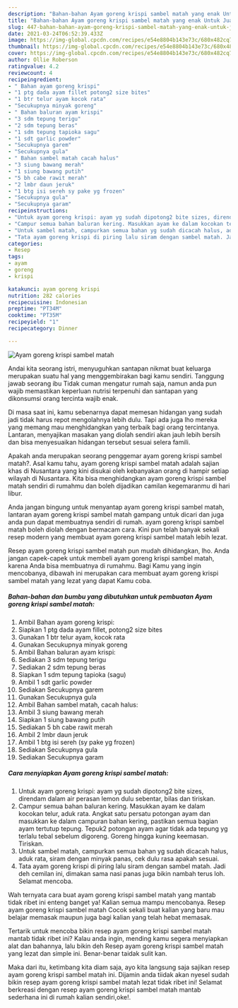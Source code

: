 ```yaml
---
description: "Bahan-bahan Ayam goreng krispi sambel matah yang enak Untuk Jualan"
title: "Bahan-bahan Ayam goreng krispi sambel matah yang enak Untuk Jualan"
slug: 447-bahan-bahan-ayam-goreng-krispi-sambel-matah-yang-enak-untuk-jualan
date: 2021-03-24T06:52:39.433Z
image: https://img-global.cpcdn.com/recipes/e54e8804b143e73c/680x482cq70/ayam-goreng-krispi-sambel-matah-foto-resep-utama.jpg
thumbnail: https://img-global.cpcdn.com/recipes/e54e8804b143e73c/680x482cq70/ayam-goreng-krispi-sambel-matah-foto-resep-utama.jpg
cover: https://img-global.cpcdn.com/recipes/e54e8804b143e73c/680x482cq70/ayam-goreng-krispi-sambel-matah-foto-resep-utama.jpg
author: Ollie Roberson
ratingvalue: 4.2
reviewcount: 4
recipeingredient:
- " Bahan ayam goreng krispi"
- "1 ptg dada ayam fillet potong2 size bites"
- "1 btr telur ayam kocok rata"
- "Secukupnya minyak goreng"
- " Bahan baluran ayam krispi"
- "3 sdm tepung terigu"
- "2 sdm tepung beras"
- "1 sdm tepung tapioka sagu"
- "1 sdt garlic powder"
- "Secukupnya garem"
- "Secukupnya gula"
- " Bahan sambel matah cacah halus"
- "3 siung bawang merah"
- "1 siung bawang putih"
- "5 bh cabe rawit merah"
- "2 lmbr daun jeruk"
- "1 btg isi sereh sy pake yg frozen"
- "Secukupnya gula"
- "Secukupnya garam"
recipeinstructions:
- "Untuk ayam goreng krispi: ayam yg sudah dipotong2 bite sizes, direndam dalam air perasan lemon dulu sebentar, bilas dan tiriskan."
- "Campur semua bahan baluran kering. Masukkan ayam ke dalam kocokan telur, aduk rata. Angkat satu persatu potongan ayam dan masukkan ke dalam campuran bahan kering, pastikan semua bagian ayam tertutup tepung. Tepuk2 potongan ayam agar tidak ada tepung yg terlalu tebal sebelum digoreng. Goreng hingga kuning keemasan. Tiriskan."
- "Untuk sambel matah, campurkan semua bahan yg sudah dicacah halus, aduk rata, siram dengan minyak panas, cek dulu rasa apakah sesuai."
- "Tata ayam goreng krispi di piring lalu siram dengan sambel matah. Jadi deh cemilan ini, dimakan sama nasi panas juga bikin nambah terus loh. Selamat mencoba."
categories:
- Resep
tags:
- ayam
- goreng
- krispi

katakunci: ayam goreng krispi 
nutrition: 282 calories
recipecuisine: Indonesian
preptime: "PT34M"
cooktime: "PT35M"
recipeyield: "1"
recipecategory: Dinner

---
```



![Ayam goreng krispi sambel matah](https://img-global.cpcdn.com/recipes/e54e8804b143e73c/680x482cq70/ayam-goreng-krispi-sambel-matah-foto-resep-utama.jpg)

Andai kita seorang istri, menyuguhkan santapan nikmat buat keluarga merupakan suatu hal yang menggembirakan bagi kamu sendiri. Tanggung jawab seorang ibu Tidak cuman mengatur rumah saja, namun anda pun wajib memastikan keperluan nutrisi terpenuhi dan santapan yang dikonsumsi orang tercinta wajib enak.

Di masa  saat ini, kamu sebenarnya dapat memesan hidangan yang sudah jadi tidak harus repot mengolahnya lebih dulu. Tapi ada juga lho mereka yang memang mau menghidangkan yang terbaik bagi orang tercintanya. Lantaran, menyajikan masakan yang diolah sendiri akan jauh lebih bersih dan bisa menyesuaikan hidangan tersebut sesuai selera famili. 



Apakah anda merupakan seorang penggemar ayam goreng krispi sambel matah?. Asal kamu tahu, ayam goreng krispi sambel matah adalah sajian khas di Nusantara yang kini disukai oleh kebanyakan orang di hampir setiap wilayah di Nusantara. Kita bisa menghidangkan ayam goreng krispi sambel matah sendiri di rumahmu dan boleh dijadikan camilan kegemaranmu di hari libur.

Anda jangan bingung untuk menyantap ayam goreng krispi sambel matah, lantaran ayam goreng krispi sambel matah gampang untuk dicari dan juga anda pun dapat membuatnya sendiri di rumah. ayam goreng krispi sambel matah boleh diolah dengan bermacam cara. Kini pun telah banyak sekali resep modern yang membuat ayam goreng krispi sambel matah lebih lezat.

Resep ayam goreng krispi sambel matah pun mudah dihidangkan, lho. Anda jangan capek-capek untuk membeli ayam goreng krispi sambel matah, karena Anda bisa membuatnya di rumahmu. Bagi Kamu yang ingin mencobanya, dibawah ini merupakan cara membuat ayam goreng krispi sambel matah yang lezat yang dapat Kamu coba.

<!--inarticleads1-->

##### Bahan-bahan dan bumbu yang dibutuhkan untuk pembuatan Ayam goreng krispi sambel matah:

1. Ambil  Bahan ayam goreng krispi:
1. Siapkan 1 ptg dada ayam fillet, potong2 size bites
1. Gunakan 1 btr telur ayam, kocok rata
1. Gunakan Secukupnya minyak goreng
1. Ambil  Bahan baluran ayam krispi:
1. Sediakan 3 sdm tepung terigu
1. Sediakan 2 sdm tepung beras
1. Siapkan 1 sdm tepung tapioka (sagu)
1. Ambil 1 sdt garlic powder
1. Sediakan Secukupnya garem
1. Gunakan Secukupnya gula
1. Ambil  Bahan sambel matah, cacah halus:
1. Ambil 3 siung bawang merah
1. Siapkan 1 siung bawang putih
1. Sediakan 5 bh cabe rawit merah
1. Ambil 2 lmbr daun jeruk
1. Ambil 1 btg isi sereh (sy pake yg frozen)
1. Sediakan Secukupnya gula
1. Sediakan Secukupnya garam




<!--inarticleads2-->

##### Cara menyiapkan Ayam goreng krispi sambel matah:

1. Untuk ayam goreng krispi: ayam yg sudah dipotong2 bite sizes, direndam dalam air perasan lemon dulu sebentar, bilas dan tiriskan.
1. Campur semua bahan baluran kering. Masukkan ayam ke dalam kocokan telur, aduk rata. Angkat satu persatu potongan ayam dan masukkan ke dalam campuran bahan kering, pastikan semua bagian ayam tertutup tepung. Tepuk2 potongan ayam agar tidak ada tepung yg terlalu tebal sebelum digoreng. Goreng hingga kuning keemasan. Tiriskan.
1. Untuk sambel matah, campurkan semua bahan yg sudah dicacah halus, aduk rata, siram dengan minyak panas, cek dulu rasa apakah sesuai.
1. Tata ayam goreng krispi di piring lalu siram dengan sambel matah. Jadi deh cemilan ini, dimakan sama nasi panas juga bikin nambah terus loh. Selamat mencoba.




Wah ternyata cara buat ayam goreng krispi sambel matah yang mantab tidak ribet ini enteng banget ya! Kalian semua mampu mencobanya. Resep ayam goreng krispi sambel matah Cocok sekali buat kalian yang baru mau belajar memasak maupun juga bagi kalian yang telah hebat memasak.

Tertarik untuk mencoba bikin resep ayam goreng krispi sambel matah mantab tidak ribet ini? Kalau anda ingin, mending kamu segera menyiapkan alat dan bahannya, lalu bikin deh Resep ayam goreng krispi sambel matah yang lezat dan simple ini. Benar-benar taidak sulit kan. 

Maka dari itu, ketimbang kita diam saja, ayo kita langsung saja sajikan resep ayam goreng krispi sambel matah ini. Dijamin anda tiidak akan nyesel sudah bikin resep ayam goreng krispi sambel matah lezat tidak ribet ini! Selamat berkreasi dengan resep ayam goreng krispi sambel matah mantab sederhana ini di rumah kalian sendiri,oke!.

